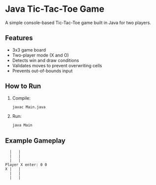 # Java Tic-Tac-Toe Game

A simple console-based Tic-Tac-Toe game built in Java for two players.

## Features
- 3x3 game board
- Two-player mode (X and O)
- Detects win and draw conditions
- Validates moves to prevent overwriting cells
- Prevents out-of-bounds input

## How to Run
1. Compile:
    ```bash
    javac Main.java
    ```
2. Run:
    ```bash
    java Main
    ```

## Example Gameplay

```text
  |   |  
  |   |  
  |   |  
Player X enter: 0 0
X |   |  
  |   |  
  |   |  
